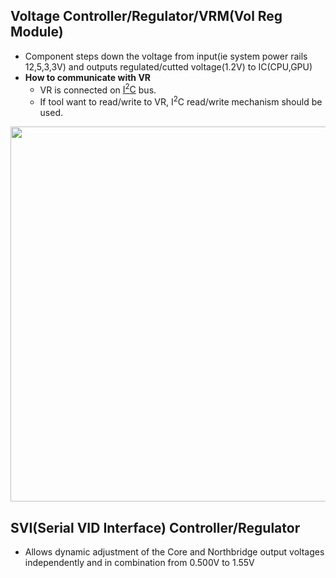 ## Voltage Controller/Regulator/VRM(Vol Reg Module)
- Component steps down the voltage from input(ie system power rails 12,5,3,3V) and outputs regulated/cutted voltage(1.2V) to IC(CPU,GPU)
- **How to communicate with VR**
  - VR is connected on [I<sup>2</sup>C](/cpu_memory_thread_process/CPU/Communication/Buses/I2C.md) bus.
  - If tool want to read/write to VR, I<sup>2</sup>C read/write mechanism should be used.

<img src="https://i.ibb.co/VMHLZdg/voltage-regulator.png" width="600" />

## SVI(Serial VID Interface) Controller/Regulator
-  Allows dynamic adjustment of the Core and Northbridge output voltages independently and in combination from 0.500V to 1.55V
